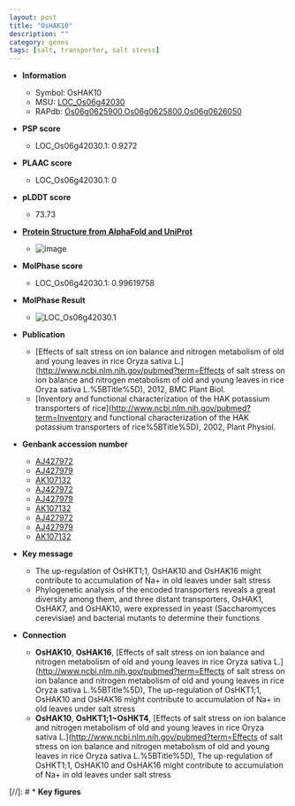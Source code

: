 ```yaml
---
layout: post
title: "OsHAK10"
description: ""
category: genes
tags: [salt, transporter, salt stress]
---
```


* **Information**  
    + Symbol: OsHAK10  
    + MSU: [LOC_Os06g42030](http://rice.plantbiology.msu.edu/cgi-bin/ORF_infopage.cgi?orf=LOC_Os06g42030)  
    + RAPdb: [Os06g0625900](http://rapdb.dna.affrc.go.jp/viewer/gbrowse_details/irgsp1?name=Os06g0625900),[Os06g0625800](http://rapdb.dna.affrc.go.jp/viewer/gbrowse_details/irgsp1?name=Os06g0625800),[Os06g0626050](http://rapdb.dna.affrc.go.jp/viewer/gbrowse_details/irgsp1?name=Os06g0626050)  

* **PSP score**  
    + LOC_Os06g42030.1: 0.9272 

* **PLAAC score**  
    + LOC_Os06g42030.1: 0 

* **pLDDT score**
    + 73.73

* **[Protein Structure from AlphaFold and UniProt](https://www.uniprot.org/uniprotkb/Q67VS5/entry#structure)**
    + ![image](https://ricepsp.github.io/images/Q6/AF-Q67VS5-F1.png)

* **MolPhase score**
    + LOC_Os06g42030.1: 0.99619758

* **MolPhase Result**
    + ![LOC_Os06g42030.1](https://304243504.github.io/Pictures/LOC_Os06g/LOC_Os06g42030.1.png)

* **Publication**  
    + [Effects of salt stress on ion balance and nitrogen metabolism of old and young leaves in rice Oryza sativa L.](http://www.ncbi.nlm.nih.gov/pubmed?term=Effects of salt stress on ion balance and nitrogen metabolism of old and young leaves in rice Oryza sativa L.%5BTitle%5D), 2012, BMC Plant Biol.
    + [Inventory and functional characterization of the HAK potassium transporters of rice](http://www.ncbi.nlm.nih.gov/pubmed?term=Inventory and functional characterization of the HAK potassium transporters of rice%5BTitle%5D), 2002, Plant Physiol.

* **Genbank accession number**  
    + [AJ427972](http://www.ncbi.nlm.nih.gov/nuccore/AJ427972)
    + [AJ427979](http://www.ncbi.nlm.nih.gov/nuccore/AJ427979)
    + [AK107132](http://www.ncbi.nlm.nih.gov/nuccore/AK107132)
    + [AJ427972](http://www.ncbi.nlm.nih.gov/nuccore/AJ427972)
    + [AJ427979](http://www.ncbi.nlm.nih.gov/nuccore/AJ427979)
    + [AK107132](http://www.ncbi.nlm.nih.gov/nuccore/AK107132)
    + [AJ427972](http://www.ncbi.nlm.nih.gov/nuccore/AJ427972)
    + [AJ427979](http://www.ncbi.nlm.nih.gov/nuccore/AJ427979)
    + [AK107132](http://www.ncbi.nlm.nih.gov/nuccore/AK107132)

* **Key message**  
    + The up-regulation of OsHKT1;1, OsHAK10 and OsHAK16 might contribute to accumulation of Na+ in old leaves under salt stress
    + Phylogenetic analysis of the encoded transporters reveals a great diversity among them, and three distant transporters, OsHAK1, OsHAK7, and OsHAK10, were expressed in yeast (Saccharomyces cerevisiae) and bacterial mutants to determine their functions

* **Connection**  
    + __OsHAK10__, __OsHAK16__, [Effects of salt stress on ion balance and nitrogen metabolism of old and young leaves in rice Oryza sativa L.](http://www.ncbi.nlm.nih.gov/pubmed?term=Effects of salt stress on ion balance and nitrogen metabolism of old and young leaves in rice Oryza sativa L.%5BTitle%5D), The up-regulation of OsHKT1;1, OsHAK10 and OsHAK16 might contribute to accumulation of Na+ in old leaves under salt stress
    + __OsHAK10__, __OsHKT1;1~OsHKT4__, [Effects of salt stress on ion balance and nitrogen metabolism of old and young leaves in rice Oryza sativa L.](http://www.ncbi.nlm.nih.gov/pubmed?term=Effects of salt stress on ion balance and nitrogen metabolism of old and young leaves in rice Oryza sativa L.%5BTitle%5D), The up-regulation of OsHKT1;1, OsHAK10 and OsHAK16 might contribute to accumulation of Na+ in old leaves under salt stress

[//]: # * **Key figures**  


